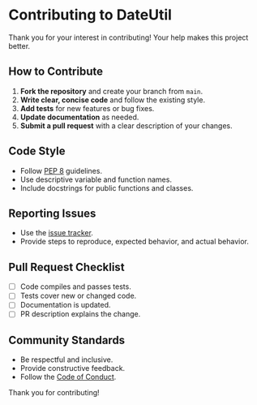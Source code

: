 # Contributing to DateUtil

Thank you for your interest in contributing! Your help makes this project better.

## How to Contribute

1. **Fork the repository** and create your branch from `main`.
2. **Write clear, concise code** and follow the existing style.
3. **Add tests** for new features or bug fixes.
4. **Update documentation** as needed.
5. **Submit a pull request** with a clear description of your changes.

## Code Style

- Follow [PEP 8](https://pep8.org/) guidelines.
- Use descriptive variable and function names.
- Include docstrings for public functions and classes.

## Reporting Issues

- Use the [issue tracker](https://github.com/louisgoodnews/DateUtil/issues).
- Provide steps to reproduce, expected behavior, and actual behavior.

## Pull Request Checklist

- [ ] Code compiles and passes tests.
- [ ] Tests cover new or changed code.
- [ ] Documentation is updated.
- [ ] PR description explains the change.

## Community Standards

- Be respectful and inclusive.
- Provide constructive feedback.
- Follow the [Code of Conduct](CODE_OF_CONDUCT.md).

Thank you for contributing!